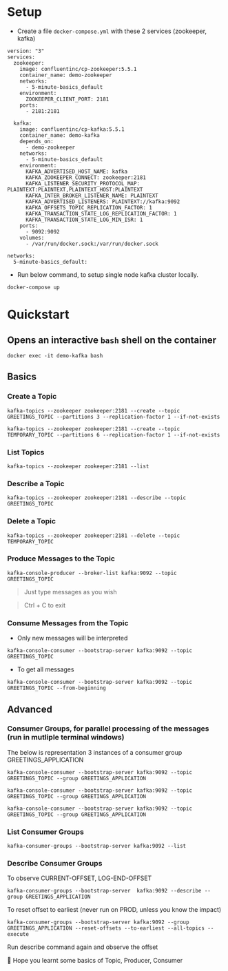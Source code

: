 # Setup
- Create a file `docker-compose.yml` with these 2 services (zookeeper,
  kafka)

```
version: "3"
services:
  zookeeper:
    image: confluentinc/cp-zookeeper:5.5.1
    container_name: demo-zookeeper
    networks:
      - 5-minute-basics_default
    environment:
      ZOOKEEPER_CLIENT_PORT: 2181
    ports:
      - 2181:2181

  kafka:
    image: confluentinc/cp-kafka:5.5.1
    container_name: demo-kafka
    depends_on:
      - demo-zookeeper
    networks:
      - 5-minute-basics_default
    environment:
      KAFKA_ADVERTISED_HOST_NAME: kafka
      KAFKA_ZOOKEEPER_CONNECT: zookeeper:2181
      KAFKA_LISTENER_SECURITY_PROTOCOL_MAP: PLAINTEXT:PLAINTEXT,PLAINTEXT_HOST:PLAINTEXT
      KAFKA_INTER_BROKER_LISTENER_NAME: PLAINTEXT
      KAFKA_ADVERTISED_LISTENERS: PLAINTEXT://kafka:9092
      KAFKA_OFFSETS_TOPIC_REPLICATION_FACTOR: 1
      KAFKA_TRANSACTION_STATE_LOG_REPLICATION_FACTOR: 1
      KAFKA_TRANSACTION_STATE_LOG_MIN_ISR: 1
    ports:
      - 9092:9092
    volumes:
      - /var/run/docker.sock:/var/run/docker.sock

networks:
  5-minute-basics_default:

```
- Run below command, to setup single node kafka cluster locally.
```
docker-compose up
```

# Quickstart
## Opens an interactive `bash` shell on the container
    docker exec -it demo-kafka bash

## Basics
### Create a Topic
    kafka-topics --zookeeper zookeeper:2181 --create --topic GREETINGS_TOPIC --partitions 3 --replication-factor 1 --if-not-exists
    
    kafka-topics --zookeeper zookeeper:2181 --create --topic TEMPORARY_TOPIC --partitions 6 --replication-factor 1 --if-not-exists

### List Topics
    kafka-topics --zookeeper zookeeper:2181 --list

### Describe a Topic
    kafka-topics --zookeeper zookeeper:2181 --describe --topic GREETINGS_TOPIC

### Delete a Topic
    kafka-topics --zookeeper zookeeper:2181 --delete --topic TEMPORARY_TOPIC

### Produce Messages to the Topic
    kafka-console-producer --broker-list kafka:9092 --topic GREETINGS_TOPIC

> Just type messages as you wish

> Ctrl + C to exit

### Consume Messages from the Topic
- Only new messages will be interpreted
```
kafka-console-consumer --bootstrap-server kafka:9092 --topic GREETINGS_TOPIC
```
- To get all messages
```
kafka-console-consumer --bootstrap-server kafka:9092 --topic GREETINGS_TOPIC --from-beginning
```

## Advanced
### Consumer Groups, for parallel processing of the messages (run in mutliple terminal windows)
The below is representation 3 instances of a consumer group GREETINGS_APPLICATION
```
kafka-console-consumer --bootstrap-server kafka:9092 --topic GREETINGS_TOPIC --group GREETINGS_APPLICATION

kafka-console-consumer --bootstrap-server kafka:9092 --topic GREETINGS_TOPIC --group GREETINGS_APPLICATION

kafka-console-consumer --bootstrap-server kafka:9092 --topic GREETINGS_TOPIC --group GREETINGS_APPLICATION
```

### List Consumer Groups
    kafka-consumer-groups --bootstrap-server kafka:9092 --list

### Describe Consumer Groups
To observe CURRENT-OFFSET,  LOG-END-OFFSET
```
kafka-consumer-groups --bootstrap-server  kafka:9092 --describe --group GREETINGS_APPLICATION
```

To reset offset to earliest (never run on PROD, unless you know the impact)
```
kafka-consumer-groups --bootstrap-server kafka:9092 --group GREETINGS_APPLICATION --reset-offsets --to-earliest --all-topics --execute
```

Run describe command again and observe the offset

:clap: Hope you learnt some basics of Topic, Producer, Consumer
